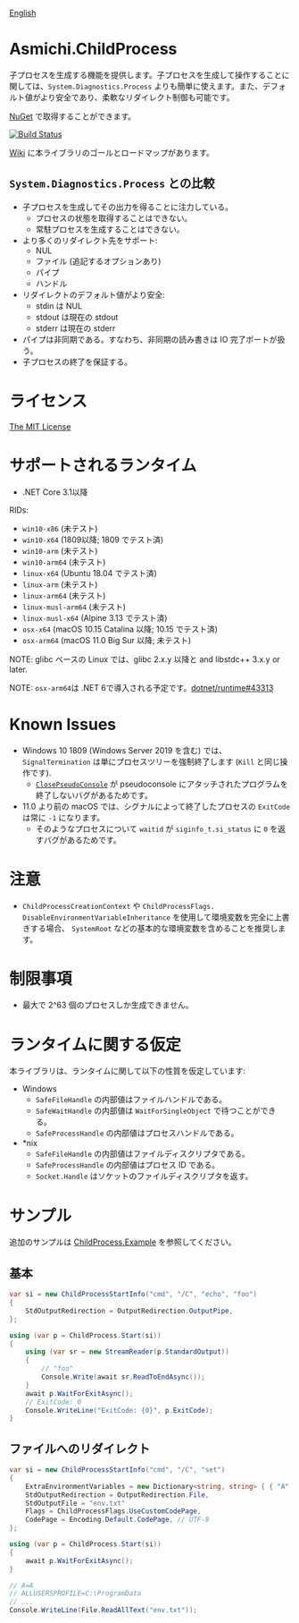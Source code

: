 [English](README.md)

# Asmichi.ChildProcess
子プロセスを生成する機能を提供します。子プロセスを生成して操作することに関しては、`System.Diagnostics.Process` よりも簡単に使えます。また、デフォルト値がより安全であり、柔軟なリダイレクト制御も可能です。

[NuGet](https://www.nuget.org/packages/Asmichi.ChildProcess/) で取得することができます。

[![Build Status](https://dev.azure.com/asmichi/ChildProcess/_apis/build/status/ChildProcess-CI?branchName=master)](https://dev.azure.com/asmichi/ChildProcess/_build/latest?definitionId=5&branchName=master)

[Wiki](https://github.com/asmichi/ChildProcess/wiki) に本ライブラリのゴールとロードマップがあります。

## `System.Diagnostics.Process` との比較

- 子プロセスを生成してその出力を得ることに注力している。
    - プロセスの状態を取得することはできない。
    - 常駐プロセスを生成することはできない。
- より多くのリダイレクト先をサポート:
    - NUL
    - ファイル (追記するオプションあり)
    - パイプ
    - ハンドル
- リダイレクトのデフォルト値がより安全:
    - stdin は NUL
    - stdout は現在の stdout
    - stderr は現在の stderr
- パイプは非同期である。すなわち、非同期の読み書きは IO 完了ポートが扱う。
- 子プロセスの終了を保証する。

# ライセンス

[The MIT License](LICENSE)

# サポートされるランタイム

- .NET Core 3.1以降

RIDs:

- `win10-x86` (未テスト)
- `win10-x64` (1809以降; 1809 でテスト済)
- `win10-arm` (未テスト)
- `win10-arm64` (未テスト)
- `linux-x64` (Ubuntu 18.04 でテスト済)
- `linux-arm` (未テスト)
- `linux-arm64` (未テスト)
- `linux-musl-arm64` (未テスト)
- `linux-musl-x64` (Alpine 3.13 でテスト済)
- `osx-x64` (macOS 10.15 Catalina 以降; 10.15 でテスト済)
- `osx-arm64` (macOS 11.0 Big Sur 以降; 未テスト)

NOTE: glibc ベースの Linux では、glibc 2.x.y 以降と and libstdc++ 3.x.y or later.

NOTE: `osx-arm64`は .NET 6で導入される予定です。[dotnet/runtime#43313](https://github.com/dotnet/runtime/issues/43313)

# Known Issues

- Windows 10 1809 (Windows Server 2019 を含む) では、 `SignalTermination` は単にプロセスツリーを強制終了します (`Kill` と同じ操作です).
    - [`ClosePseudoConsole`](https://docs.microsoft.com/en-us/windows/console/closepseudoconsole) が pseudoconsole にアタッチされたプログラムを終了しないバグがあるためです。
- 11.0 より前の macOS では、シグナルによって終了したプロセスの `ExitCode` は常に `-1` になります。
    - そのようなプロセスについて `waitid` が `siginfo_t.si_status` に `0` を返すバグがあるためです。

# 注意

- `ChildProcessCreationContext` や `ChildProcessFlags. DisableEnvironmentVariableInheritance` を使用して環境変数を完全に上書きする場合、 `SystemRoot` などの基本的な環境変数を含めることを推奨します。

# 制限事項

- 最大で 2^63 個のプロセスしか生成できません。

# ランタイムに関する仮定

本ライブラリは、ランタイムに関して以下の性質を仮定しています:

- Windows
    - `SafeFileHandle` の内部値はファイルハンドルである。
    - `SafeWaitHandle` の内部値は `WaitForSingleObject` で待つことができる。
    - `SafeProcessHandle` の内部値はプロセスハンドルである。
- *nix
    - `SafeFileHandle` の内部値はファイルディスクリプタである。
    - `SafeProcessHandle` の内部値はプロセス ID である。
    - `Socket.Handle` はソケットのファイルディスクリプタを返す。

# サンプル

追加のサンプルは [ChildProcess.Example](src/ChildProcess.Example/) を参照してください。

## 基本

```cs
var si = new ChildProcessStartInfo("cmd", "/C", "echo", "foo")
{
    StdOutputRedirection = OutputRedirection.OutputPipe,
};

using (var p = ChildProcess.Start(si))
{
    using (var sr = new StreamReader(p.StandardOutput))
    {
        // "foo"
        Console.Write(await sr.ReadToEndAsync());
    }
    await p.WaitForExitAsync();
    // ExitCode: 0
    Console.WriteLine("ExitCode: {0}", p.ExitCode);
}
```

## ファイルへのリダイレクト

```cs
var si = new ChildProcessStartInfo("cmd", "/C", "set")
{
    ExtraEnvironmentVariables = new Dictionary<string, string> { { "A", "A" } },
    StdOutputRedirection = OutputRedirection.File,
    StdOutputFile = "env.txt"
    Flags = ChildProcessFlags.UseCustomCodePage,
    CodePage = Encoding.Default.CodePage, // UTF-8
};

using (var p = ChildProcess.Start(si))
{
    await p.WaitForExitAsync();
}

// A=A
// ALLUSERSPROFILE=C:\ProgramData
// ...
Console.WriteLine(File.ReadAllText("env.txt"));
```
